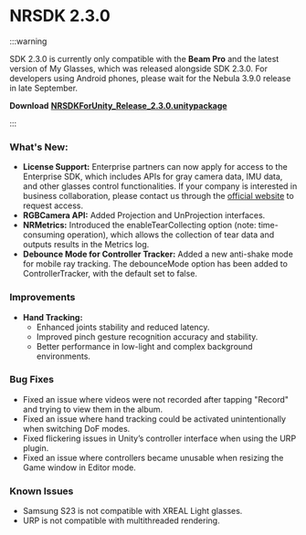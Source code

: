 # NRSDK 2.3.0

:::warning

SDK 2.3.0 is currently only compatible with the **Beam Pro** and the latest version of My Glasses, which was released alongside SDK 2.3.0. For developers using Android phones, please wait for the Nebula 3.9.0 release in late September.

**Download** [**NRSDKForUnity_Release_2.3.0.unitypackage**](https://developer.xreal.com/download)

:::

### What's New:

- **License Support:**  Enterprise partners can now apply for access to the Enterprise SDK, which includes APIs for gray camera data, IMU data, and other glasses control functionalities. If your company is interested in business collaboration, please contact us through the [official website](https://www.xreal.com/contact-us/) to request access.
- **RGBCamera API:** Added Projection and UnProjection interfaces.
- **NRMetrics:** Introduced the enableTearCollecting option (note: time-consuming operation), which allows the collection of tear data and outputs results in the Metrics log.
- **Debounce Mode for Controller Tracker:** Added a new anti-shake mode for mobile ray tracking. The debounceMode option has been added to ControllerTracker, with the default set to false.

### Improvements
- **Hand Tracking:**
  - Enhanced joints stability and reduced latency.
  - Improved pinch gesture recognition accuracy and stability.
  - Better performance in low-light and complex background environments.

### Bug Fixes
- Fixed an issue where videos were not recorded after tapping "Record" and trying to view them in the album.
- Fixed an issue where hand tracking could be activated unintentionally when switching DoF modes.
- Fixed flickering issues in Unity’s controller interface when using the URP plugin.
- Fixed an issue where controllers became unusable when resizing the Game window in Editor mode.

### Known Issues

* Samsung S23 is not compatible with XREAL Light glasses.
* URP is not compatible with multithreaded rendering.

